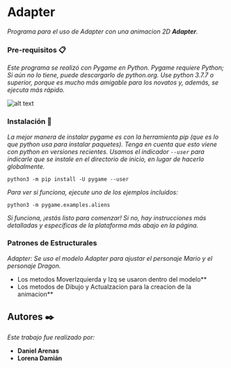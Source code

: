 # Adapter

_Programa para el uso de Adapter con una animacion 2D **Adapter**._

### Pre-requisitos 📋

_Este programa se realizó con Pygame en Python. Pygame requiere Python; Si aún no lo tiene, puede descargarlo de python.org. Use python 3.7.7 o superior, porque es mucho más amigable para los novatos y, además, se ejecuta más rápido._

![alt text](https://tenemosnoticias.com/wp-content/uploads/2020/06/Curso-gratuito-de-Programacion-de-videojuegos-con-Pygame.png)

### Instalación 🔧

_La mejor manera de instalar pygame es con la herramienta pip (que es lo que python usa para instalar paquetes). Tenga en cuenta que esto viene con python en versiones recientes. Usamos el indicador ``` --user ``` para indicarle que se instale en el directorio de inicio, en lugar de hacerlo globalmente._

```
python3 -m pip install -U pygame --user
```
_Para ver si funciona, ejecute uno de los ejemplos incluidos:_

```
python3 -m pygame.examples.aliens
```
_Si funciona, ¡estás listo para comenzar! Si no, hay instrucciones más detalladas y específicas de la plataforma más abajo en la página._

### Patrones de Estructurales

_Adapter: Se uso el modelo Adapter para ajustar el personaje Mario y el personaje Dragon._
   
* Los metodos MoverIzquierda y Izq se usaron dentro del modelo** 
* Los metodos de Dibujo y Actualzacion para la creacion de la animacion** 

## Autores ✒️

_Este trabajo fue realizado por:_

* **Daniel Arenas** 
* **Lorena Damián** 
